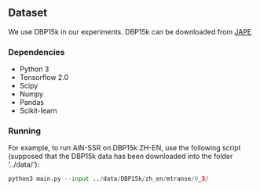 ## Dataset
We use DBP15k in our experiments. DBP15k can be downloaded from [JAPE](https://github.com/nju-websoft/JAPE)

### Dependencies
* Python 3
* Tensorflow 2.0
* Scipy
* Numpy
* Pandas
* Scikit-learn

### Running
For example, to run AlN-SSR on DBP15k ZH-EN, use the following script (supposed that the DBP15k data has been downloaded into the folder '../data/'):
```python
python3 main.py --input ../data/DBP15k/zh_en/mtranse/0_3/
```
